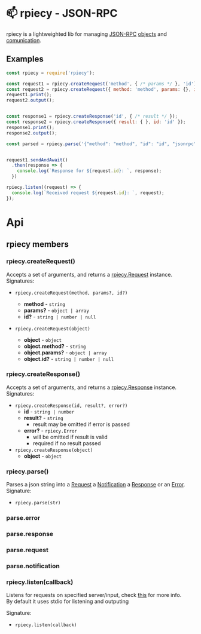 # 📫 rpiecy - JSON-RPC 
rpiecy is a lightweighted lib for managing [JSON-RPC](specifications.md) [objects][objects] and [comunication][comunication].


## Examples
```js
const rpiecy = require('rpiecy');

const request1 = rpiecy.createRequest('method', { /* params */ }, 'id');
const request2 = rpiecy.createRequest({ method: 'method', params: {}, id: 'id' });
request1.print();
request2.output();


const response1 = rpiecy.createResponse('id', { /* result */ });
const response2 = rpiecy.createResponse({ result: { }, id: 'id' });
response1.print();
response2.output();

const parsed = rpiecy.parse('{"method": "method", "id": "id", "jsonrpc": "2.0"}');


request1.sendAndAwait()
  .then(response => {
    console.log(`Response for ${request.id}: `, response);
  })

rpiecy.listen((request) => {
  console.log(`Received request ${request.id}: `, request);
});

```

# Api
## rpiecy members
### rpiecy.createRequest()
Accepts a set of arguments, and returns a [rpiecy.Request][rpiecy.Request] instance.  
Signatures: 
  * `rpiecy.createRequest(method, params?, id?)`
    * **method** - `string`
    * **params?** - `object | array`
    * **id?** - `string | number | null`
  
  * `rpiecy.createRequest(object)`
    * **object** - `object`
    * **object.method?** - `string`
    * **object.params?** - `object | array`
    * **object.id?** - `string | number | null`


### rpiecy.createResponse()
Accepts a set of arguments, and returns a [rpiecy.Response][rpiecy.Response] instance.  
Signatures: 
  * `rpiecy.createResponse(id, result?, error?)`
    * **id** - `string | number`
    * **result?** - `string` 
      * result may be omitted if error is passed
    * **error?** - `rpiecy.Error` 
      * will be omitted if result is valid
      * required if no result passed
  * `rpiecy.createResponse(object)`
    * **object** - `object`

### rpiecy.parse()
Parses a json string into a [Request][rpiecy.Request] a [Notification][rpiecy.Notification] a [Response][rpiecy.Response] or an [Error][rpiecy.Error].  
Signature:
  * `rpiecy.parse(str)` 

### parse.error
### parse.response
### parse.request
### parse.notification

### rpiecy.listen(callback)
Listens for requests on specified server/input, check [this][rpiecy.Comunication] for more info.  
By default it uses stdio for listening and outputing

Signature:
  * `rpiecy.listen(callback)` 


<!-- links -->
[objects]: docs/specifications.md#list-of-objects
[comunication]: docs/specifications.md#comunication
[createRequest]: docs/api.md#rpiecy.createRequest
[createResponse]: docs/api.md#rpiecy.createResponse
[rpiecy.Request]: docs/api.md#rpiecy.Request
[rpiecy.Response]: docs/api.md#rpiecy.Response
[rpiecy.Notification]: docs/api.md#rpiecy.Notification
[rpiecy.Error]: docs/api.md#rpiecy.Error
[rpiecy.Comunication]: docs/api.md#rpiecy.Comunication
